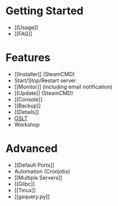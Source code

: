 # Getting Started
* [[Usage]]
* [[FAQ]]

# Features
* [[Installer]] (SteamCMD)
* Start/Stop/Restart server
* [[Monitor]] (including email notification)
* [[Update]] (SteamCMD)
* [[Console]]
* [[Backup]]
* [[Details]]
* [GSLT](https://github.com/dgibbs64/linuxgsm/wiki/Game-Server-Login-Token)
* Workshop



# Advanced
* [[Default Ports]]
* Automation (Cronjobs)
* [[Multiple Servers]]
* [[Glibc]]
* [[Tmux]]
* [[gsquery.py]]